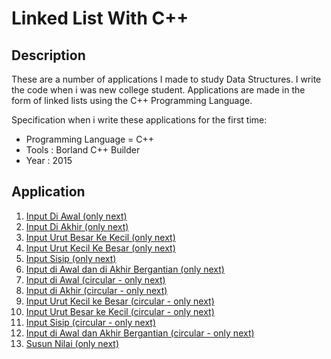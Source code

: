 # Linked List With C++

## Description
These are a number of applications I made to study Data Structures. 
I write the code when i was new college student.
Applications are made in the form of linked lists using the C++ Programming Language.

Specification when i write these applications for the first time: 
- Programming Language = C++
- Tools : Borland C++ Builder
- Year : 2015

## Application
1. [ Input Di Awal (only next) ](https://github.com/Hidayat-rivai/struktur_data01/)
2. [ Input Di Akhir (only next) ](https://github.com/Hidayat-rivai/struktur_data02/) 
3. [ Input Urut Besar Ke Kecil (only next) ](https://github.com/Hidayat-rivai/struktur_data03/) 
4. [ Input Urut Kecil Ke Besar (only next) ](https://github.com/Hidayat-rivai/stru6tur_data04/) 
5. [ Input Sisip (only next) ](https://github.com/Hidayat-rivai/struktur_data05/) 
6. [ Input di Awal dan di Akhir Bergantian (only next) ](https://github.com/Hidayat-rivai/struktur_data06/) 
7. [ Input di Awal (circular - only next) ](https://github.com/Hidayat-rivai/struktur_data07/) 
8. [ Input di Akhir (circular - only next) ](https://github.com/Hidayat-rivai/struktur_data08/) 
9. [ Input Urut Kecil ke Besar (circular - only next) ](https://github.com/Hidayat-rivai/struktur_data09/) 
10. [ Input Urut Besar ke Kecil (circular - only next) ](https://github.com/Hidayat-rivai/struktur_data10/) 
11. [ Input Sisip (circular - only next) ](https://github.com/Hidayat-rivai/struktur_data11/) 
12. [ Input di Awal dan Akhir Bergantian (circular - only next) ](https://github.com/Hidayat-rivai/struktur_data12/) 
13. [ Susun Nilai (only next) ](https://github.com/Hidayat-rivai/struktur_data13/) 

